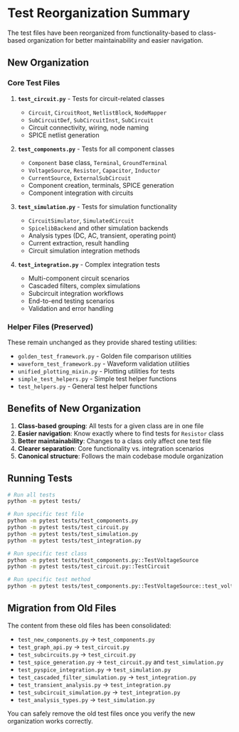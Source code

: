 # Test Reorganization Summary

The test files have been reorganized from functionality-based to class-based organization for better maintainability and easier navigation.

## New Organization

### Core Test Files

1. **`test_circuit.py`** - Tests for circuit-related classes
   - `Circuit`, `CircuitRoot`, `NetlistBlock`, `NodeMapper`  
   - `SubCircuitDef`, `SubCircuitInst`, `SubCircuit`
   - Circuit connectivity, wiring, node naming
   - SPICE netlist generation

2. **`test_components.py`** - Tests for all component classes
   - `Component` base class, `Terminal`, `GroundTerminal`
   - `VoltageSource`, `Resistor`, `Capacitor`, `Inductor`
   - `CurrentSource`, `ExternalSubCircuit` 
   - Component creation, terminals, SPICE generation
   - Component integration with circuits

3. **`test_simulation.py`** - Tests for simulation functionality
   - `CircuitSimulator`, `SimulatedCircuit`
   - `SpicelibBackend` and other simulation backends
   - Analysis types (DC, AC, transient, operating point)
   - Current extraction, result handling
   - Circuit simulation integration methods

4. **`test_integration.py`** - Complex integration tests
   - Multi-component circuit scenarios
   - Cascaded filters, complex simulations
   - Subcircuit integration workflows
   - End-to-end testing scenarios
   - Validation and error handling

### Helper Files (Preserved)

These remain unchanged as they provide shared testing utilities:

- `golden_test_framework.py` - Golden file comparison utilities
- `waveform_test_framework.py` - Waveform validation utilities  
- `unified_plotting_mixin.py` - Plotting utilities for tests
- `simple_test_helpers.py` - Simple test helper functions
- `test_helpers.py` - General test helper functions

## Benefits of New Organization

1. **Class-based grouping**: All tests for a given class are in one file
2. **Easier navigation**: Know exactly where to find tests for `Resistor` class
3. **Better maintainability**: Changes to a class only affect one test file
4. **Clearer separation**: Core functionality vs. integration scenarios
5. **Canonical structure**: Follows the main codebase module organization

## Running Tests

```bash
# Run all tests
python -m pytest tests/

# Run specific test file
python -m pytest tests/test_components.py
python -m pytest tests/test_circuit.py
python -m pytest tests/test_simulation.py
python -m pytest tests/test_integration.py

# Run specific test class
python -m pytest tests/test_components.py::TestVoltageSource
python -m pytest tests/test_circuit.py::TestCircuit

# Run specific test method  
python -m pytest tests/test_components.py::TestVoltageSource::test_voltage_source_creation
```

## Migration from Old Files

The content from these old files has been consolidated:

- `test_new_components.py` → `test_components.py`
- `test_graph_api.py` → `test_circuit.py` 
- `test_subcircuits.py` → `test_circuit.py`
- `test_spice_generation.py` → `test_circuit.py` and `test_simulation.py`
- `test_pyspice_integration.py` → `test_simulation.py`
- `test_cascaded_filter_simulation.py` → `test_integration.py`
- `test_transient_analysis.py` → `test_integration.py`
- `test_subcircuit_simulation.py` → `test_integration.py`
- `test_analysis_types.py` → `test_simulation.py`

You can safely remove the old test files once you verify the new organization works correctly. 